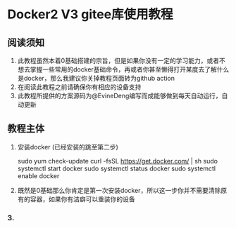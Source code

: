 # Docker2 V3 gitee库使用教程

## 阅读须知
1. 此教程虽然本着0基础搭建的宗旨，但是如果你没有一定的学习能力，或者不想去掌握一些常用的docker基础命令，再或者你甚至懒得打开某度去了解什么是docker，那么我建议你关掉教程页面转为github action
2. 在阅读此教程之前请确保你有相应的设备支持
3. 此教程所提供的方案源码为@EvineDeng编写而成能够做到每天自动运行，自动更新

## 教程主体
1. 安装docker (已经安装的跳至第二步)

	sudo yum check-update
	curl -fsSL https://get.docker.com/ | sh
	sudo systemctl start docker
	sudo systemctl status docker
	sudo systemctl enable docker 

2. 既然是0基础那么你肯定是第一次安装docker，所以这一步你并不需要清除原有的容器，如果你有洁癖可以重装你的设备

### 3.